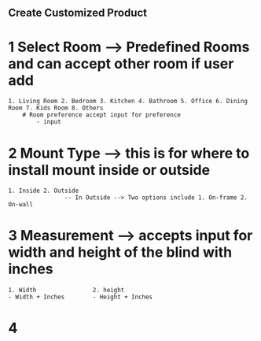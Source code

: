 ## Create Customized Product

# 1 Select Room --> Predefined Rooms and can accept other room if user add

    1. Living Room 2. Bedroom 3. Kitchen 4. Bathroom 5. Office 6. Dining Room 7. Kids Room 8. Others
        # Room preference accept input for preference
            - input

# 2 Mount Type --> this is for where to install mount inside or outside

    1. Inside 2. Outside
                    -- In Outside --> Two options include 1. On-frame 2. On-wall

# 3 Measurement --> accepts input for width and height of the blind with inches

    1. Width                2. height
    - Width + Inches        - Height + Inches

# 4
